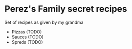 # Perez's Family secret recipes

Set of recipes as given by my grandma

- Pizzas   (TODO)
- Sauces   (TODO)
- Spreds   (TODO)